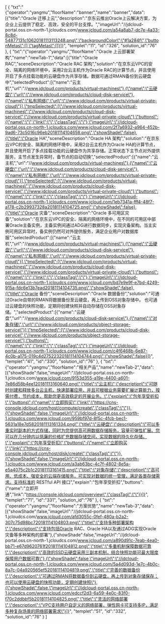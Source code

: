 [
	{
		"txt":"{\"operator\":\"yangmu\",\"floorName\":\"banner\",\"name\":\"banner\",\"data\":[{\"title\":\"Oracle 迁移上云\",\"description\":\"京东云推出Oracle上云解决方案，为企业上云提供了稳定、高效，安全的平台支撑。\",\"imageUrl\":\"//jdcloud-portal.oss.cn-north-1.jcloudcs.com/www.jcloud.com/a54a8ab7-dc7e-4a33-8c8d-54877131c10620181113113248.png\",\"backgroundColor\":\"#1a284f\",\"buttonMetas\":[],\"tagMetas\":[]}]}",
		"templet":"11",
		"id":"326",
		"solution_id":"76"
	},
	{
		"txt":"{\"operator\":\"yangmu\",\"floorName\":\"Oracle 上云部署架构\",\"name\":\"newTab-1\",\"data\":[{\"title\":\"Oracle RAC\",\"sceneDescription\":\"Oracle RAC 架构\",\"solution\":\"在京东云VPC的安全、隔离的网络环境中，采用2台云主机作为Oracle RAC的计算节点，并且使用开启了多点挂载功能的云硬盘作为共享存储。数据可通过RMAN备份到云硬盘中\",\"selectedProduct\":[{\"name\":\"云主机\",\"url\":\"//www.jdcloud.com/products/virtual-machines\"},{\"name\":\"云硬盘\",\"url\":\"//www.jdcloud.com/products/cloud-disk-service\"},{\"name\":\"私有网络\",\"url\":\"//www.jdcloud.com/products/virtual-private-cloud\"}],\"tmpSelected\":[\"//www.jdcloud.com/products/virtual-machines\",\"//www.jdcloud.com/products/cloud-disk-service\",\"//www.jdcloud.com/products/virtual-private-cloud\"],\"buttons\":{\"name\":\"\",\"link\":\"\",\"classTag\":\"\"},\"imageUrl\":\"//jdcloud-portal.oss.cn-north-1.jcloudcs.com/www.jcloud.com/2f7a6932-a964-452b-9ad6-73c5016c96eb20181114104658.png\",\"showShade\":false},{\"title\":\"Oracle HA\",\"sceneDescription\":\"Oracle HA 架构\",\"solution\":\"在京东云VPC的安全、隔离的网络环境中，采用2台云主机作为Oracle HA的计算节点，并且使用开启了多点挂载功能的云硬盘作为共享存储。正常状态下主节点对外提供服务，主节点发生异常时，备节点的自动切换\",\"selectedProduct\":[{\"name\":\"云主机\",\"url\":\"//www.jdcloud.com/products/virtual-machines\"},{\"name\":\"云硬盘\",\"url\":\"//www.jdcloud.com/products/cloud-disk-service\"},{\"name\":\"私有网络\",\"url\":\"//www.jdcloud.com/products/virtual-private-cloud\"}],\"tmpSelected\":[\"//www.jdcloud.com/products/virtual-machines\",\"//www.jdcloud.com/products/cloud-disk-service\",\"//www.jdcloud.com/products/virtual-private-cloud\"],\"buttons\":{\"name\":\"\",\"link\":\"\",\"classTag\":\"\"},\"imageUrl\":\"//jdcloud-portal.oss.cn-north-1.jcloudcs.com/www.jcloud.com/1eb7341a-fff4-48f7-a178-c2b29937328a20181114104725.png\",\"showShade\":false},{\"title\":\"Oracle 灾备\",\"sceneDescription\":\"Oracle 多可用区灾备\",\"solution\":\"在京东云VPC的安全、隔离的网络环境中，在不同的可用区中部署Oracle主备实例，主备实例间通过ADG进行数据同步，实现灾备架构。当主实例可用区异常时，备实例仍然可对外提供服务，满足企业用户对数据库服\",\"selectedProduct\":[{\"name\":\"云主机\",\"url\":\"//www.jdcloud.com/products/virtual-machines\"},{\"name\":\"云硬盘\",\"url\":\"//www.jdcloud.com/products/cloud-disk-service\"},{\"name\":\"私有网络\",\"url\":\"//www.jdcloud.com/products/virtual-private-cloud\"}],\"tmpSelected\":[\"//www.jdcloud.com/products/virtual-machines\",\"//www.jdcloud.com/products/cloud-disk-service\",\"//www.jdcloud.com/products/virtual-private-cloud\"],\"buttons\":{\"name\":\"\",\"link\":\"\",\"classTag\":\"\"},\"imageUrl\":\"//jdcloud-portal.oss.cn-north-1.jcloudcs.com/www.jcloud.com/bd7e9e9f-e7bd-4249-915a-fdc6e13b7ead20181114104735.png\",\"showShade\":false},{\"title\":\"Oracle 备份\",\"sceneDescription\":\"Oracle 数据备份\",\"solution\":\"可通过Oracle自带的RMAN将数据备份至云硬盘，再上传到OSS对象存储中。 也可通过云硬盘的快照功能，定期将创建快照并自动存储在OSS对象存储。\",\"selectedProduct\":[{\"name\":\"云硬盘\",\"url\":\"//www.jdcloud.com/products/cloud-disk-service\"},{\"name\":\"对象存储\",\"url\":\"//www.jdcloud.com/products/object-storage-service\"}],\"tmpSelected\":[\"//www.jdcloud.com/products/cloud-disk-service\",\"//www.jdcloud.com/products/object-storage-service\"],\"buttons\":{\"name\":\"\",\"link\":\"\",\"classTag\":\"\"},\"imageUrl\":\"//jdcloud-portal.oss.cn-north-1.jcloudcs.com/www.jcloud.com/c4f6468b-6e87-4c0b-a175-019c4d27522320181114104744.png\",\"showShade\":false}]}",
		"templet":"41",
		"id":"330",
		"solution_id":"76"
	},
	{
		"txt":"{\"operator\":\"yangmu\",\"floorName\":\"相关产品\",\"name\":\"newTab-2\",\"data\":[{\"showShade\":false,\"imageUrl\":\"//jdcloud-portal.oss.cn-north-1.jcloudcs.com/www.jcloud.com/9153d355-a19e-4400-a601-7e86d58b4ee120181113160640.png\",\"title\":\"云主机\",\"description\":\"可随时创建和释放多台云主机，快速部署应用，并且可根据业务需要扩展计算能力，按需付费，节约成本，帮助您更高效稳定的开展业务。\",\"explain\":\"包年享受折扣\",\"buttons\":{\"name\":\"立即购买\",\"link\":\"https://cns-console.jdcloud.com/host/compute/create\",\"classTag\":\"\"}},{\"showShade\":false,\"imageUrl\":\"//jdcloud-portal.oss.cn-north-1.jcloudcs.com/www.jcloud.com/959bf97d-8f5c-4fcb-bec1-5631a18e7d5820181113161334.png\",\"title\":\"云硬盘\",\"description\":\"可以多重实时副本的方式存储，同时为您提供高可用数据存储服务，容量可弹性扩展。您可以在几分钟内以低廉的价格扩充数据存储空间，实现数据的持久化存储。\",\"explain\":\"包年享受折扣\",\"buttons\":{\"name\":\"立即购买\",\"link\":\"https://cns-console.jdcloud.com/host/disk/create\",\"classTag\":\"\"}},{\"showShade\":false,\"imageUrl\":\"//jdcloud-portal.oss.cn-north-1.jcloudcs.com/www.jcloud.com/a3ab63bc-4c7f-4802-8e5a-e5a4075c2b1c20181113161415.png\",\"title\":\"对象存储\",\"description\":\"高可用、低成本、强安全的云端存储服务，可实现对数据的统一管理，满足各类存储需求。支持标准的 RESTful API 接口\",\"explain\":\"包年享受折扣\",\"buttons\":{\"name\":\"立即开通\",\"link\":\"https://console.jdcloud.com/overview\",\"classTag\":\"\"}}]}",
		"templet":"71",
		"id":"331",
		"solution_id":"76"
	},
	{
		"txt":"{\"operator\":\"yangmu\",\"floorName\":\"方案优势\",\"name\":\"newTab-3\",\"data\":[{\"showShade\":false,\"imageUrl\":\"//jdcloud-portal.oss.cn-north-1.jcloudcs.com/www.jcloud.com/afd3055c-0fef-480a-b2a2-307c75d98bc720181114104803.png\",\"title\":\"支持多种部署架构\",\"description\":\"支持包括Oracle RAC、Oracle HA以及通过ADG实现Oracle 灾备等多种架构的部署\"},{\"showShade\":false,\"imageUrl\":\"//jdcloud-portal.oss.cn-north-1.jcloudcs.com/www.jcloud.com/a890d91c-7eab-4ea0-bb71-e67d9620761f20181114104812.png\",\"title\":\"多重机制保障数据可靠\",\"description\":\"高效的SSD云硬盘采用三副本机制，结合快照功能可最大限度保障用户数据可靠\"},{\"showShade\":false,\"imageUrl\":\"//jdcloud-portal.oss.cn-north-1.jcloudcs.com/www.jcloud.com/5a4d093d-1e7c-4b0c-8a7c-04a920565ef520181114104819.png\",\"title\":\"完善的数据备份\",\"description\":\"可通过RMAN将数据备份到云硬盘，再上传到对象存储保存；也可以使用云硬盘的快照功能，定期创建快照\"},{\"showShade\":false,\"imageUrl\":\"//jdcloud-portal.oss.cn-north-1.jcloudcs.com/www.jcloud.com/edccf2d3-6a59-4e0c-83f0-f70c2ddbbf5b20181114104825.png\",\"title\":\"灵活的网络部署\",\"description\":\"VPC支持用户自定义的网络部署，弹性网卡可支持多IP，满足多种复杂场景的网络部署需求\"}]}",
		"templet":"51",
		"id":"332",
		"solution_id":"76"
	}
]